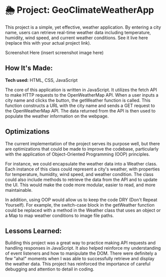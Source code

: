 # 🌦 Project: GeoClimateWeatherApp
This project is a simple, yet effective, weather application. By entering a city name, users can retrieve real-time weather data including temperature, humidity, wind speed, and current weather conditions. See it live here (replace this with your actual project link).

Screenshot Here (insert screenshot image here)

## How It's Made:

**Tech used:** HTML, CSS, JavaScript

The core of this application is written in JavaScript. It utilizes the fetch API to make HTTP requests to the OpenWeatherMap API. When a user inputs a city name and clicks the button, the getWeather function is called. This function constructs a URL with the city name and sends a GET request to the OpenWeatherMap API. The data returned from the API is then used to populate the weather information on the webpage.

## Optimizations

The current implementation of the project serves its purpose well, but there are optimizations that could be made to improve the codebase, particularly with the application of Object-Oriented Programming (OOP) principles.

For instance, we could encapsulate the weather data into a Weather class. Each instance of this class could represent a city's weather, with properties for temperature, humidity, wind speed, and weather condition. The class could also include methods to retrieve the data from the API and to update the UI. This would make the code more modular, easier to read, and more maintainable.

In addition, using OOP would allow us to keep the code DRY (Don't Repeat Yourself). For example, the switch-case block in the getWeather function could be replaced with a method in the Weather class that uses an object or a Map to map weather conditions to image file paths.

## Lessons Learned:

Building this project was a great way to practice making API requests and handling responses in JavaScript. It also helped reinforce my understanding of event listeners and how to manipulate the DOM. There were definitely a few "aha!" moments when I was able to successfully retrieve and display the weather data. This project has reinforced the importance of careful debugging and attention to detail in coding.



